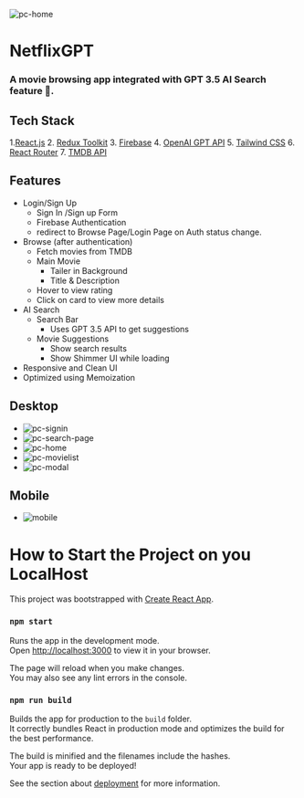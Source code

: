  ![pc-home](https://github.com/kaustavsarkar14/netflix-gpt/assets/93545845/6cd3a436-9f15-4c5f-bcd8-745c2690cce8)
# NetflixGPT
### A movie browsing app integrated with GPT 3.5 AI Search feature 🚀. 
## Tech Stack 
1.[React.js](https://reactjs.org/)
 2. [Redux Toolkit](https://redux-toolkit.js.org/) 
 3.  [Firebase](https://firebase.google.com/)
 4. [OpenAI GPT API](https://beta.openai.com/) 
 5. [Tailwind CSS](https://tailwindcss.com/) 
 6. [React Router](https://reactrouter.com/)
 7. [TMDB API](https://www.themoviedb.org/documentation/api)
## Features
- Login/Sign Up
    - Sign In /Sign up Form
    - Firebase Authentication
    - redirect to Browse Page/Login Page on Auth status change.
- Browse (after authentication)
	- Fetch movies from TMDB
    - Main Movie
        - Tailer in Background
        - Title & Description
     - Hover to view rating
     - Click on card to view more details
- AI Search 
    - Search Bar
	    - Uses GPT 3.5 API to get suggestions 
    - Movie Suggestions
	    - Show search results 
	    - Show Shimmer UI while loading
- Responsive and Clean UI
- Optimized using Memoization
## Desktop 
- ![pc-signin](https://github.com/kaustavsarkar14/netflix-gpt/assets/93545845/f2704d06-3b40-45b8-aaf6-348e389ce980)
- ![pc-search-page](https://github.com/kaustavsarkar14/netflix-gpt/assets/93545845/33308f19-84ba-4657-ad81-1fcd7a176daf)
- ![pc-home](https://github.com/kaustavsarkar14/netflix-gpt/assets/93545845/0c6a2047-ee62-4ca6-b6a2-def49c47b130)
- ![pc-movielist](https://github.com/kaustavsarkar14/netflix-gpt/assets/93545845/c579a4ad-51a7-4680-ba56-827712038d5d)
- ![pc-modal](https://github.com/kaustavsarkar14/netflix-gpt/assets/93545845/89882ff6-4745-42f9-9ae2-51ee236bbede)
## Mobile 
- ![mobile](https://github.com/kaustavsarkar14/netflix-gpt/assets/93545845/3aff135e-0208-4dd5-afb4-90963acfb32c)


# How to Start the Project on you LocalHost

This project was bootstrapped with [Create React App](https://github.com/facebook/create-react-app).

### `npm start`

Runs the app in the development mode.\
Open [http://localhost:3000](http://localhost:3000) to view it in your browser.

The page will reload when you make changes.\
You may also see any lint errors in the console.


### `npm run build`

Builds the app for production to the `build` folder.\
It correctly bundles React in production mode and optimizes the build for the best performance.

The build is minified and the filenames include the hashes.\
Your app is ready to be deployed!

See the section about [deployment](https://facebook.github.io/create-react-app/docs/deployment) for more information.

